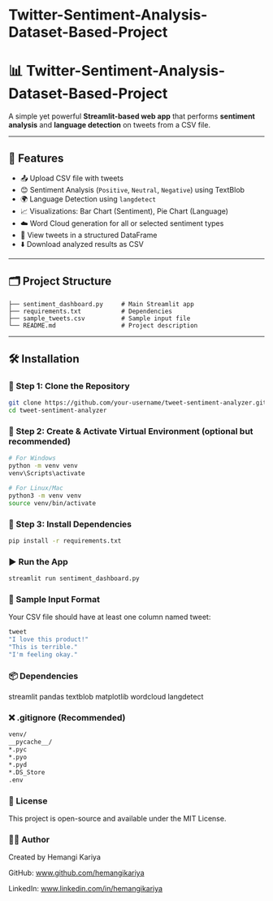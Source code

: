 # Twitter-Sentiment-Analysis-Dataset-Based-Project

# 📊 Twitter-Sentiment-Analysis-Dataset-Based-Project

A simple yet powerful **Streamlit-based web app** that performs **sentiment analysis** and **language detection** on tweets from a CSV file.

---

## 🚀 Features

- 📤 Upload CSV file with tweets
- 😊 Sentiment Analysis (`Positive`, `Neutral`, `Negative`) using TextBlob
- 🌍 Language Detection using `langdetect`
- 📈 Visualizations: Bar Chart (Sentiment), Pie Chart (Language)
- ☁️ Word Cloud generation for all or selected sentiment types
- 📄 View tweets in a structured DataFrame
- ⬇️ Download analyzed results as CSV

---

## 🗂️ Project Structure

```
├── sentiment_dashboard.py     # Main Streamlit app
├── requirements.txt           # Dependencies
├── sample_tweets.csv          # Sample input file
└── README.md                  # Project description
```

---

## 🛠️ Installation

### 🔹 Step 1: Clone the Repository

```bash
git clone https://github.com/your-username/tweet-sentiment-analyzer.git
cd tweet-sentiment-analyzer
```
### 🔹 Step 2: Create & Activate Virtual Environment (optional but recommended)

```bash
# For Windows
python -m venv venv
venv\Scripts\activate

# For Linux/Mac
python3 -m venv venv
source venv/bin/activate
```

### 🔹 Step 3: Install Dependencies
```bash
pip install -r requirements.txt
```
### ▶️ Run the App
```bash
streamlit run sentiment_dashboard.py
```

### 📄 Sample Input Format
Your CSV file should have at least one column named tweet:
```bash
tweet
"I love this product!"
"This is terrible."
"I'm feeling okay."
```

### 📦 Dependencies
streamlit
pandas
textblob
matplotlib
wordcloud
langdetect

### ❌ .gitignore (Recommended)
```bash
venv/
__pycache__/
*.pyc
*.pyo
*.pyd
*.DS_Store
.env
```

### 📝 License
This project is open-source and available under the MIT License.

### 🙋‍♀️ Author
Created by Hemangi Kariya

GitHub: www.github.com/hemangikariya

LinkedIn: www.linkedin.com/in/hemangikariya


